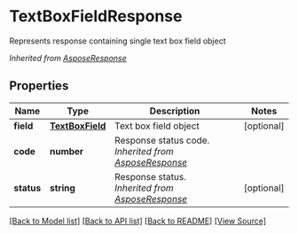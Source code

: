﻿# TextBoxFieldResponse
Represents response containing single text box field object

*Inherited from [AsposeResponse](AsposeResponse.md)*
## Properties
Name | Type | Description | Notes
------------ | ------------- | ------------- | -------------
**field** | [**TextBoxField**](TextBoxField.md) | Text box field object | [optional]
**code** | **number** | Response status code.<br />*Inherited from [AsposeResponse](AsposeResponse.md)* | 
**status** | **string** | Response status.<br />*Inherited from [AsposeResponse](AsposeResponse.md)* | [optional]

[[Back to Model list]](../README.md#documentation-for-models) [[Back to API list]](../README.md#documentation-for-api-endpoints) [[Back to README]](../README.md) [[View Source]](../src/models/textBoxFieldResponse.ts)

